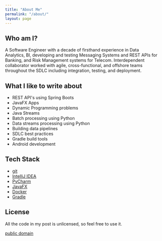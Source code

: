 ```yaml
---
title: "About Me"
permalink: "/about/"
layout: page
---
```


## Who am I?

A Software Engineer with a decade of firsthand experience in Data Analytics, BI, developing and testing Messaging Systems and REST APIs for Banking, and Risk Management systems for Telecom. Interdependent collaborator worked with agile, cross-functional, and offshore teams throughout the SDLC including integration, testing, and deployment.


## What I like to write about

 - REST API's using Spring Boots
 - JavaFX Apps
 - Dynamic Programming problems
 - Java Streams
 - Batch processing using Python
 - Data streams processing using Python
 - Building data pipelines
 - SDLC best practices
 - Gradle build tools
 - Android development

## Tech Stack

- [git](https://git-scm.com/)
- [IntelliJ IDEA](https://www.jetbrains.com/idea/)
- [PyCharm](https://www.jetbrains.com/pycharm/)
- [JavaFX](https://openjfx.io/)
- [Docker](https://www.docker.com/)
- [Gradle](https://gradle.com/)


## License

All the code in my post is unlicensed, so feel free to use it.

[public domain](http://unlicense.org/)

